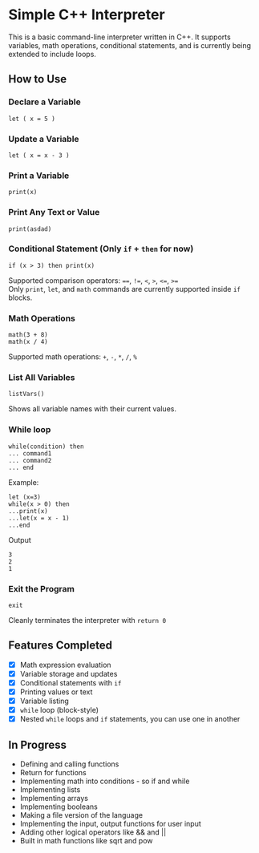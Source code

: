 # Simple C++ Interpreter

This is a basic command-line interpreter written in C++. It supports variables, math operations, conditional statements, and is currently being extended to include loops.

## How to Use

### Declare a Variable
```
let ( x = 5 )
```

### Update a Variable
```
let ( x = x - 3 )
```

### Print a Variable
```
print(x)
```

### Print Any Text or Value
```
print(asdad)
```

### Conditional Statement (Only `if` + `then` for now)
```
if (x > 3) then print(x)
```

Supported comparison operators: `==`, `!=`, `<`, `>`, `<=`, `>=`  
Only `print`, `let`, and `math` commands are currently supported inside `if` blocks.

### Math Operations
```
math(3 + 8)
math(x / 4)
```

Supported math operations: `+`, `-`, `*`, `/`, `%`

### List All Variables
```
listVars()
```

Shows all variable names with their current values.

### While loop
```
while(condition) then
... command1
... command2
... end
```
Example:
```
let (x=3)
while(x > 0) then
...print(x)
...let(x = x - 1)
...end
```
Output
```
3
2
1
```



### Exit the Program
```
exit
```

Cleanly terminates the interpreter with `return 0`

## Features Completed

- [x] Math expression evaluation
- [x] Variable storage and updates
- [x] Conditional statements with `if`
- [x] Printing values or text
- [x] Variable listing
- [x] `while` loop (block-style)
- [x] Nested `while` loops and `if` statements, you can use one in another

## In Progress
- Defining and calling functions
- Return for functions
- Implementing math into conditions - so if and while
- Implementing lists
- Implementing arrays
- Implementing booleans
- Making a file version of the language
- Implementing the input, output functions for user input
- Adding other logical operators like && and ||
- Built in math functions like sqrt and pow
